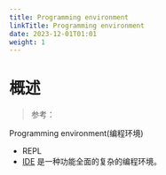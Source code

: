 ```yaml
---
title: Programming environment
linkTitle: Programming environment
date: 2023-12-01T01:01
weight: 1
---
```


# 概述

> 参考：

Programming environment(编程环境)

- REPL
- [IDE](docs/2.编程/Programming%20environment/IDE/IDE.md) 是一种功能全面的复杂的编程环境。

